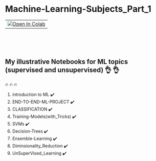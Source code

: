 # Machine-Learning-Subjects_Part_1  <br /> 

<table align='center'>
  <td>
    <a href="https://drive.google.com/drive/folders/1-G_AQLWK-_XV3Luoo_UJ0sQFgB_ljydX?usp=sharing" target="_parent"><img src="https://colab.research.google.com/assets/colab-badge.svg" alt="Open In Colab"/></a>
  </td>
</table> <br />

<br />
<br />

## My illustrative Notebooks for ML topics (supervised and unsupervised)  :ok_hand: :ok_hand: 
:fire: :fire: :fire:
1. introduction to ML  :heavy_check_mark:
2. END-TO-END-ML-PROJECT :heavy_check_mark:
3. CLASSIFICATION  :heavy_check_mark:
4. Training-Models(with_Tricks) :heavy_check_mark:
5. SVMs  :heavy_check_mark:
6. Decision-Trees  :heavy_check_mark:
7. Ensemble-Learning  :heavy_check_mark:
8. Diminsionality_Reduction  :heavy_check_mark:
9. UnSuperVised_Learning  :heavy_check_mark:
